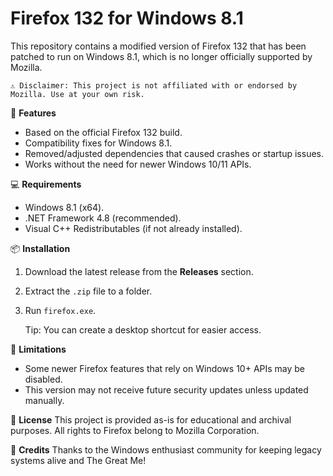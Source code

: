 # Firefox 132 for Windows 8.1

This repository contains a modified version of Firefox 132 that has been patched to run on Windows 8.1, which is no longer officially supported by Mozilla.

    ⚠️ Disclaimer: This project is not affiliated with or endorsed by Mozilla. Use at your own risk.

🔧 **Features**
- Based on the official Firefox 132 build.
- Compatibility fixes for Windows 8.1.
- Removed/adjusted dependencies that caused crashes or startup issues.
- Works without the need for newer Windows 10/11 APIs.

💻 **Requirements**
- Windows 8.1 (x64).
- .NET Framework 4.8 (recommended).
- Visual C++ Redistributables (if not already installed).

📦 **Installation**
1. Download the latest release from the **Releases** section.
2. Extract the `.zip` file to a folder.
3. Run `firefox.exe`.

    Tip: You can create a desktop shortcut for easier access.

🚫 **Limitations**
- Some newer Firefox features that rely on Windows 10+ APIs may be disabled.
- This version may not receive future security updates unless updated manually.

📃 **License**
This project is provided as-is for educational and archival purposes. All rights to Firefox belong to Mozilla Corporation.

🙌 **Credits**
Thanks to the Windows enthusiast community for keeping legacy systems alive and The Great Me!
